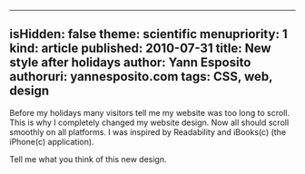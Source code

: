 -----
isHidden:       false
theme: scientific
menupriority:   1
kind:           article
published: 2010-07-31
title: New style after holidays
author: Yann Esposito
authoruri: yannesposito.com
tags:  CSS, web, design
-----

Before my holidays many visitors tell me my website was too long to scroll.
This is why I completely changed my website design.
Now all should scroll smoothly on all platforms.
I was inspired by Readability and iBooks(c) (the iPhone(c) application).

Tell me what you think of this new design.
